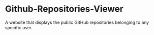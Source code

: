 # Github-Repositories-Viewer
A website that displays the public GitHub repositories belonging to any specific user.
